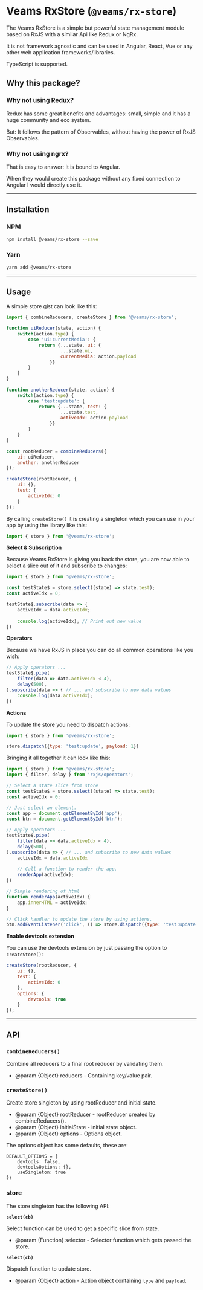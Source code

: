 # Veams RxStore (`@veams/rx-store`)

The Veams RxStore is a simple but powerful state management module based on RxJS with a similar Api like Redux or NgRx. 

It is not framework agnostic and can be used in Angular, React, Vue or any other web application frameworks/libraries. 

TypeScript is supported. 

## Why this package?

### Why not using Redux?

Redux has some great benefits and advantages: small, simple and it has a huge community and eco system.

But: It follows the pattern of Observables, without having the power of RxJS Observables.

### Why not using ngrx?

That is easy to answer: It is bound to Angular. 

When they would create this package without any fixed connection to Angular I would directly use it.

-------------------
 
## Installation

### NPM

``` bash 
npm install @veams/rx-store --save
```

### Yarn 

``` bash 
yarn add @veams/rx-store
```

--------------------

## Usage

A simple store gist can look like this: 

``` js
import { combineReducers, createStore } from '@veams/rx-store';

function uiReducer(state, action) {
	switch(action.type) {
		case 'ui:currentMedia': {
			return {...state, ui: {
					...state.ui,
					currentMedia: action.payload
				}}
		}
	}
}

function anotherReducer(state, action) {
	switch(action.type) {
		case 'test:update': {
			return {...state, test: {
					...state.test,
					activeIdx: action.payload
				}}
		}
	}
}

const rootReducer = combineReducers({
	ui: uiReducer,
	another: anotherReducer
});

createStore(rootReducer, {
	ui: {},
	test: {
		activeIdx: 0
	}
});

```

By calling `createStore()` it is creating a singleton which you can use in your app by using the library like this: 

``` js
import { store } from '@veams/rx-store';
``` 

**Select & Subscription**

Because Veams RxStore is giving you back the store, you are now able to select a slice out of it and subscribe to changes: 

``` js 
import { store } from '@veams/rx-store';

const testState$ = store.select((state) => state.test);
const activeIdx = 0;

testState$.subscribe(data => {
    activeIdx = data.activeIdx;
    
    console.log(activeIdx); // Print out new value 
})
```

**Operators**

Because we have RxJS in place you can do all common operations like you wish: 

``` js 
// Apply operators ... 
testState$.pipe(
    filter(data => data.activeIdx < 4),
    delay(500),
).subscribe(data => { // ... and subscribe to new data values
    console.log(data.activeIdx);
})
```

**Actions**

To update the store you need to dispatch actions: 

``` js 
import { store } from '@veams/rx-store';

store.dispatch({type: 'test:update', payload: 1})
```

Bringing it all together it can look like this: 

``` js 
import { store } from '@veams/rx-store';
import { filter, delay } from 'rxjs/operators';

// Select a state slice from store
const testState$ = store.select((state) => state.test);
const activeIdx = 0;

// Just select an element.
const app = document.getElementById('app');
const btn = document.getElementById('btn');

// Apply operators ... 
testState$.pipe(
    filter(data => data.activeIdx < 4),
    delay(500),
).subscribe(data => { // ... and subscribe to new data values
    activeIdx = data.activeIdx
    
    // Call a function to render the app.
    renderApp(activeIdx);
})

// Simple rendering of html
function renderApp(activeIdx) {
    app.innerHTML = activeIdx;
}

// Click handler to update the store by using actions.
btn.addEventListener('click', () => store.dispatch({type: 'test:update', payload: activeIdx + 1}))
```

**Enable devtools extension**

You can use the devtools extension by just passing the option to `createStore()`: 

``` js 
createStore(rootReducer, {
	ui: {},
	test: {
		activeIdx: 0
	},
	options: {
	    devtools: true
	}
});
```

------------------------------

## API

### `combineReducers()`

Combine all reducers to a final root reducer by validating them.

* @param {Object} reducers - Containing key/value pair. 

### `createStore()`

Create store singleton by using rootReducer and initial state.

* @param {Object} rootReducer - rootReducer created by combineReducers().
* @param {Object} initialState - initial state object.
* @param {Object} options - Options object.

The options object has some defaults, these are: 

``` 
DEFAULT_OPTIONS = {
	devtools: false,
	devtoolsOptions: {},
	useSingleton: true
};
```

### store 

The store singleton has the following API: 

**`select(cb)`**

Select function can be used to get a specific slice from state.

* @param {Function} selector - Selector function which gets passed the store.

**`select(cb)`**

Dispatch function to update store.

* @param {Object} action - Action object containing `type` and `payload`.
